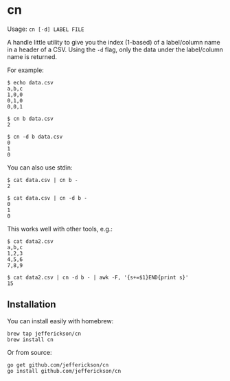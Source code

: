 # cn

Usage: `cn [-d] LABEL FILE`

A handle little utility to give you the index (1-based) of a label/column name in a header of a CSV. Using the `-d` flag, only the data under the label/column name is returned.

For example:

```
$ echo data.csv
a,b,c
1,0,0
0,1,0
0,0,1

$ cn b data.csv
2

$ cn -d b data.csv
0
1
0
```

You can also use stdin:

```
$ cat data.csv | cn b -
2

$ cat data.csv | cn -d b -
0
1
0
```

This works well with other tools, e.g.:

```
$ cat data2.csv
a,b,c
1,2,3
4,5,6
7,8,9

$ cat data2.csv | cn -d b - | awk -F, '{s+=$1}END{print s}'
15
```

## Installation

You can install easily with homebrew:

```
brew tap jefferickson/cn
brew install cn
```

Or from source:

```
go get github.com/jefferickson/cn
go install github.com/jefferickson/cn
```

